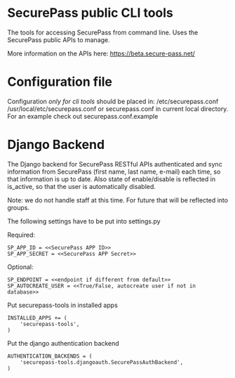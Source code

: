 SecurePass public CLI tools
===========================

The tools for accessing SecurePass from command line.
Uses the SecurePass public APIs to manage.

More information on the APIs here:
https://beta.secure-pass.net/


Configuration file
==================

Configuration *only for cli tools* should be placed in:
/etc/securepass.conf /usr/local/etc/securepass.conf or securepass.conf in current local directory.
For an example check out securepass.conf.example



Django Backend
==============

The Django backend for SecurePass RESTful APIs authenticated and sync information from
SecurePass (first name, last name, e-mail) each time, so that information is up to date.
Also state of enable/disable is reflected in is_active, so that the user is automatically disabled.

Note: we do not handle staff at this time. For future that will be reflected into groups.

The following settings have to be put into settings.py

Required:
```
SP_APP_ID = <<SecurePass APP ID>>
SP_APP_SECRET = <<SecurePass APP Secret>>
```

Optional:
```
SP_ENDPOINT = <<endpoint if different from default>>
SP_AUTOCREATE_USER = <<True/False, autocreate user if not in database>>
```

Put securepass-tools in installed apps
```
INSTALLED_APPS += (
    'securepass-tools',
)
```

Put the django authentication backend
```
AUTHENTICATION_BACKENDS = (
    'securepass-tools.djangoauth.SecurePassAuthBackend',
)
```
